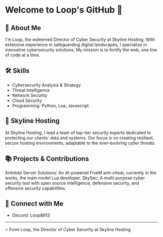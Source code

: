 # Welcome to Loop's GitHub 👋

## 🚀 About Me
I'm Loop, the esteemed Director of Cyber Security at Skyline Hosting. With extensive experience in safeguarding digital landscapes, I specialize in innovative cybersecurity solutions. My mission is to fortify the web, one line of code at a time.

## 🛠 Skills
- Cybersecurity Analysis & Strategy
- Threat Intelligence
- Network Security
- Cloud Security
- Programming: Python, Lua, Javascript

## 💼 Skyline Hosting
At Skyline Hosting, I lead a team of top-tier security experts dedicated to protecting our clients' data and systems. Our focus is on creating resilient, secure hosting environments, adaptable to the ever-evolving cyber threats.

## 📚 Projects & Contributions
Antidote Server Solutions: An AI-powered FiveM anti-cheat, currently in the works, the main model Lua developer.
SkySec: A multi-purpose cyber security tool with open source intelligence, defensive security, and offensive security capabilities.

## 🤝 Connect with Me
- Discord: Loop8913

---

⭐️ From Loop, the Director of Cyber Security at Skyline Hosting
